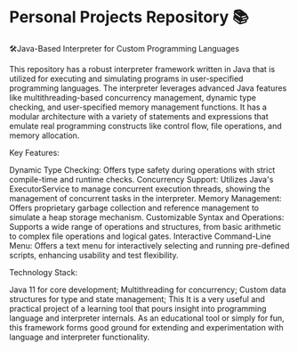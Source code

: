 # Personal Projects Repository 📚
🛠️Java-Based Interpreter for Custom Programming Languages

This repository has a robust interpreter framework written in Java that is utilized for executing and simulating programs in user-specified programming languages. The interpreter leverages advanced Java features like multithreading-based concurrency management, dynamic type checking, and user-specified memory management functions. It has a modular architecture with a variety of statements and expressions that emulate real programming constructs like control flow, file operations, and memory allocation.

Key Features:

Dynamic Type Checking: Offers type safety during operations with strict compile-time and runtime checks. Concurrency Support: Utilizes Java's ExecutorService to manage concurrent execution threads, showing the management of concurrent tasks in the interpreter. Memory Management: Offers proprietary garbage collection and reference management to simulate a heap storage mechanism. Customizable Syntax and Operations: Supports a wide range of operations and structures, from basic arithmetic to complex file operations and logical gates. Interactive Command-Line Menu: Offers a text menu for interactively selecting and running pre-defined scripts, enhancing usability and test flexibility. 

Technology Stack:

Java 11 for core development; Multithreading for concurrency; Custom data structures for type and state management; 
This It is a very useful and practical project of a learning tool that pours insight into programming language and interpreter internals. As an educational tool or simply for fun, this framework forms good ground for extending and experimentation with language and interpreter functionality. 
